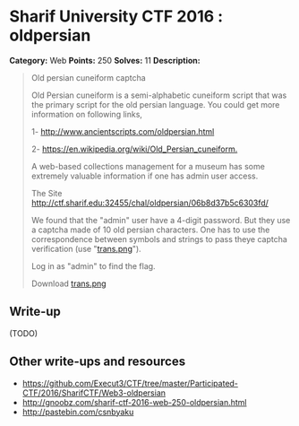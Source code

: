 # Sharif University CTF 2016 : oldpersian

**Category:** Web
**Points:** 250
**Solves:** 11
**Description:**

> Old persian cuneiform captcha
> 
> Old Persian cuneiform is a semi-alphabetic cuneiform script that was the primary script for the old persian language. You could get more information on following links, 
> 
> 1- <http://www.ancientscripts.com/oldpersian.html> 
> 
> 2- <https://en.wikipedia.org/wiki/Old_Persian_cuneiform.> 
> 
> 
> A web-based collections management for a museum has some extremely valuable information if one has admin user access. 
> 
> The Site <http://ctf.sharif.edu:32455/chal/oldpersian/06b8d37b5c6303fd/>
> 
> 
> We found that the "admin" user have a 4-digit password. But they use a captcha made of 10 old persian characters. One has to use the correspondence between symbols and strings to pass theye captcha verification (use "[trans.png](./trans.png)"). 
> 
> Log in as "admin" to find the flag.
> 
> Download [trans.png](./trans.png)


## Write-up

(TODO)

## Other write-ups and resources

* <https://github.com/Execut3/CTF/tree/master/Participated-CTF/2016/SharifCTF/Web3-oldpersian>
* <http://gnoobz.com/sharif-ctf-2016-web-250-oldpersian.html>
* <http://pastebin.com/csnbyaku>
